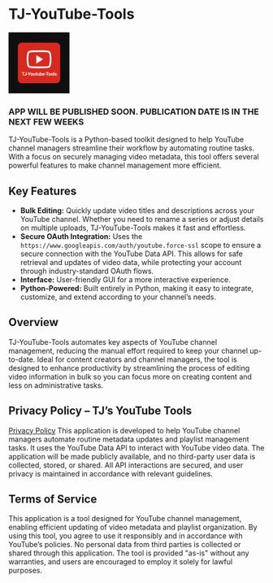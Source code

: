 # TJ-YouTube-Tools
<img src="Logo.png" alt="TJ-YouTube-Tools Logo" width="120" height="120">


### APP WILL BE PUBLISHED SOON. PUBLICATION DATE IS IN THE NEXT FEW WEEKS

TJ-YouTube-Tools is a Python-based toolkit designed to help YouTube channel managers streamline their workflow by automating routine tasks. With a focus on securely managing video metadata, this tool offers several powerful features to make channel management more efficient.

## Key Features

- **Bulk Editing:** Quickly update video titles and descriptions across your YouTube channel. Whether you need to rename a series or adjust details on multiple uploads, TJ-YouTube-Tools makes it fast and effortless.
- **Secure OAuth Integration:** Uses the `https://www.googleapis.com/auth/youtube.force-ssl` scope to ensure a secure connection with the YouTube Data API. This allows for safe retrieval and updates of video data, while protecting your account through industry-standard OAuth flows.
- **Interface:** User-friendly GUI for a more interactive experience.  
- **Python-Powered:** Built entirely in Python, making it easy to integrate, customize, and extend according to your channel’s needs.

## Overview

TJ-YouTube-Tools automates key aspects of YouTube channel management, reducing the manual effort required to keep your channel up-to-date. Ideal for content creators and channel managers, the tool is designed to enhance productivity by streamlining the process of editing video information in bulk so you can focus more on creating content and less on administrative tasks.


## Privacy Policy – TJ’s YouTube Tools
[Privacy Policy](#privacy-policy--tj-s-youtube-tools)
This application is developed to help YouTube channel managers automate routine metadata updates and playlist management tasks. It uses the YouTube Data API to interact with YouTube video data. The application will be made publicly available, and no third-party user data is collected, stored, or shared. All API interactions are secured, and user privacy is maintained in accordance with relevant guidelines.

## Terms of Service

This application is a tool designed for YouTube channel management, enabling efficient updating of video metadata and playlist organization. By using this tool, you agree to use it responsibly and in accordance with YouTube’s policies. No personal data from third parties is collected or shared through this application. The tool is provided "as-is" without any warranties, and users are encouraged to employ it solely for lawful purposes.
